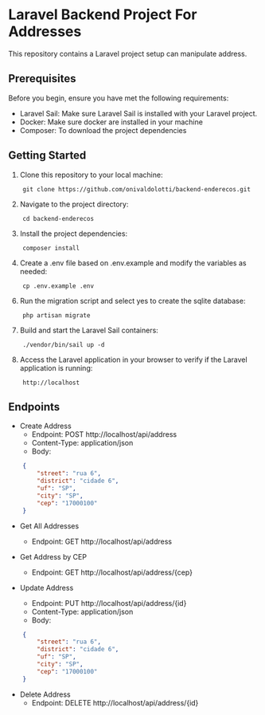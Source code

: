 # Laravel Backend Project For Addresses

This repository contains a Laravel project setup can manipulate address.

## Prerequisites

Before you begin, ensure you have met the following requirements:
- Laravel Sail: Make sure Laravel Sail is installed with your Laravel project.
- Docker: Make sure docker are installed in your machine
- Composer: To download the project dependencies

## Getting Started

1. Clone this repository to your local machine:

```shell
    git clone https://github.com/onivaldolotti/backend-enderecos.git
```

2. Navigate to the project directory:
```shell
    cd backend-enderecos
```

3. Install the project dependencies:
```shell
    composer install
```

4. Create a .env file based on .env.example and modify the variables as needed:
```shell
    cp .env.example .env
```

6. Run the migration script and select yes to create the sqlite database:
```shell
    php artisan migrate
```

7. Build and start the Laravel Sail containers:
```shell
    ./vendor/bin/sail up -d
``` 

8. Access the Laravel application in your browser to verify if the Laravel application is running:
```
    http://localhost
```

## Endpoints
- Create Address
    - Endpoint: POST http://localhost/api/address
    - Content-Type: application/json
    - Body:
```json
    {
        "street": "rua 6",
        "district": "cidade 6",
        "uf": "SP",
        "city": "SP",
        "cep": "17000100"
    } 
``` 
- Get All Addresses
    - Endpoint: GET http://localhost/api/address
  
- Get Address by CEP
    - Endpoint: GET http://localhost/api/address/{cep}
    
- Update Address
    - Endpoint: PUT http://localhost/api/address/{id}
    - Content-Type: application/json
    - Body:
```json
    {
        "street": "rua 6",
        "district": "cidade 6",
        "uf": "SP",
        "city": "SP",
        "cep": "17000100"
    } 
``` 
-   Delete Address
    - Endpoint: DELETE http://localhost/api/address/{id}
